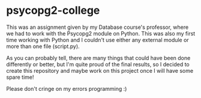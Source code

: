 # psycopg2-college
This was an assignment given by my Database course's professor, where we had to work with the Psycopg2 module on Python. This was also my first time working with Python and I couldn't use either any external module or more than one file (script.py).

As you can probably tell, there are many things that could have been done differently or better, but I'm quite proud of the final results, so I decided to create this repository and maybe work on this project once I will have some spare time! 

Please don't cringe on my errors programming :)
